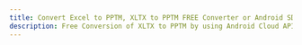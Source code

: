 ---title: Convert Excel to PPTM, XLTX to PPTM FREE Converter or Android SDKdescription: Free Conversion of XLTX to PPTM by using Android Cloud APIs & SDKs. Also Create, Edit & Render Microsoft Excel, CSV and SpreadsheetML worksheets or spreadsheet in the Cloud.---